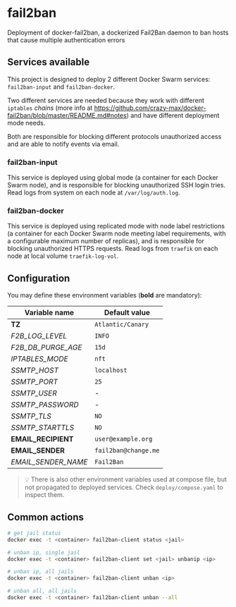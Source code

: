 # fail2ban

Deployment of docker-fail2ban, a dockerized Fail2Ban daemon to ban hosts that cause multiple authentication errors

## Services available

This project is designed to deploy 2 different Docker Swarm services: `fail2ban-input` and `fail2ban-docker`.

Two different services are needed because they work with different `iptables` *chains* (more info at <https://github.com/crazy-max/docker-fail2ban/blob/master/README.md#notes>) and have different deployment mode needs.

Both are responsible for blocking different protocols unauthorized access and are able to notify events via email.

### fail2ban-input

This service is deployed using global mode (a container for each Docker Swarm node), and is responsible for blocking unauthorized SSH login tries. Read logs from system on each node at `/var/log/auth.log`.

### fail2ban-docker

This service is deployed using replicated mode with node label restrictions (a container for each Docker Swarm node meeting label requirements, with a configurable maximum number of replicas), and is responsible for blocking unauthorized HTTPS requests. Read logs from `traefik` on each node at local volume `traefik-log-vol`.

## Configuration

You may define these environment variables (**bold** are mandatory):

| Variable name | Default value |
| - | - |
| **TZ** | `Atlantic/Canary` |
| *F2B_LOG_LEVEL* | `INFO` |
| *F2B_DB_PURGE_AGE* | `15d` |
| *IPTABLES_MODE* | `nft` |
| *SSMTP_HOST* | `localhost` |
| *SSMTP_PORT* | `25` |
| *SSMTP_USER* | - |
| *SSMTP_PASSWORD* | - |
| *SSMTP_TLS* | `NO` |
| *SSMTP_STARTTLS* | `NO` |
| **EMAIL_RECIPIENT** | `user@example.org` |
| **EMAIL_SENDER** | `fail2ban@change.me` |
| *EMAIL_SENDER_NAME* | `Fail2Ban` |

> :bulb: There is also other environment variables used at compose file, but not propagated to deployed services. Check `deploy/compose.yaml` to inspect them.

## Common actions

```sh
# get jail status
docker exec -t <container> fail2ban-client status <jail>

# unban ip, single jail
docker exec -t <container> fail2ban-client set <jail> unbanip <ip>

# unban ip, all jails
docker exec -t <container> fail2ban-client unban <ip>

# unban all, all jails
docker exec -t <container> fail2ban-client unban --all
```

